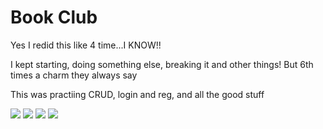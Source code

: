 # Book Club

Yes I redid this like 4 time...I KNOW!!

I kept starting, doing something else, breaking it and other things! But 6th times a charm they always say

This was practiing CRUD, login and reg, and all the good stuff

![](https://github.com/lisabroadhead/JAVA-coding-dojo/blob/main/springProjects/com.codingdojo.bookClubAssigment/Screen%20Shot%202022-04-20%20at%2012.05.26%20PM.png)
![](https://github.com/lisabroadhead/JAVA-coding-dojo/blob/main/springProjects/com.codingdojo.bookClubAssigment/Screen%20Shot%202022-04-20%20at%2012.05.30%20PM.png)
![](https://github.com/lisabroadhead/JAVA-coding-dojo/blob/main/springProjects/com.codingdojo.bookClubAssigment/Screen%20Shot%202022-04-20%20at%2012.05.35%20PM.png)
![](https://github.com/lisabroadhead/JAVA-coding-dojo/blob/main/springProjects/com.codingdojo.bookClubAssigment/Screen%20Shot%202022-04-20%20at%2012.09.27%20PM.png)
